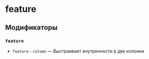 # feature

## Модификаторы

### `feature`

* `feature--column` — Выстраивает внутренности в две колонки
